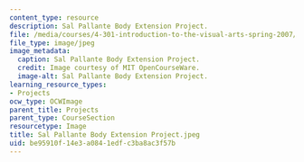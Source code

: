 ```yaml
---
content_type: resource
description: Sal Pallante Body Extension Project.
file: /media/courses/4-301-introduction-to-the-visual-arts-spring-2007/be95910f14e3a0841edfc3ba8ac3f57b_SalPallanteBodyExtensionProject.jpeg
file_type: image/jpeg
image_metadata:
  caption: Sal Pallante Body Extension Project.
  credit: Image courtesy of MIT OpenCourseWare.
  image-alt: Sal Pallante Body Extension Project.
learning_resource_types:
- Projects
ocw_type: OCWImage
parent_title: Projects
parent_type: CourseSection
resourcetype: Image
title: Sal Pallante Body Extension Project.jpeg
uid: be95910f-14e3-a084-1edf-c3ba8ac3f57b
---
```

